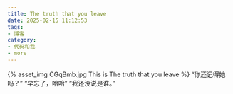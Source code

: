 ```yaml
---
title: The truth that you leave
date: 2025-02-15 11:12:53
tags:
- 博客
category:
- 代码和我
- more
---
```

{% asset_img CGqBmb.jpg This is The truth that you leave %}
“你还记得她吗？”                   “早忘了，哈哈”                 “我还没说是谁。”